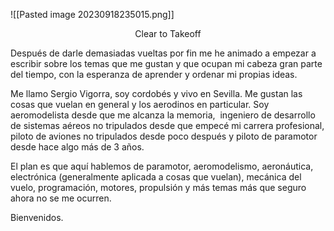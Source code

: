 ![[Pasted image 20230918235015.png]]
<center>Clear to Takeoff</center>

Después de darle demasiadas vueltas por fin me he animado a empezar a escribir sobre los temas que me gustan y que ocupan mi cabeza gran parte del tiempo, con la esperanza de aprender y ordenar mi propias ideas. 

Me llamo Sergio Vigorra, soy cordobés y vivo en Sevilla. Me gustan las cosas que vuelan en general y los aerodinos en particular. Soy aeromodelista desde que me alcanza la memoria,  ingeniero de desarrollo de sistemas aéreos no tripulados desde que empecé mi carrera profesional, piloto de aviones no tripulados desde poco después y piloto de paramotor desde hace algo más de 3 años. 

El plan es que aquí hablemos de paramotor, aeromodelismo, aeronáutica, electrónica (generalmente aplicada a cosas que vuelan), mecánica del vuelo, programación, motores, propulsión y más temas más que seguro ahora no se me ocurren.

Bienvenidos.

